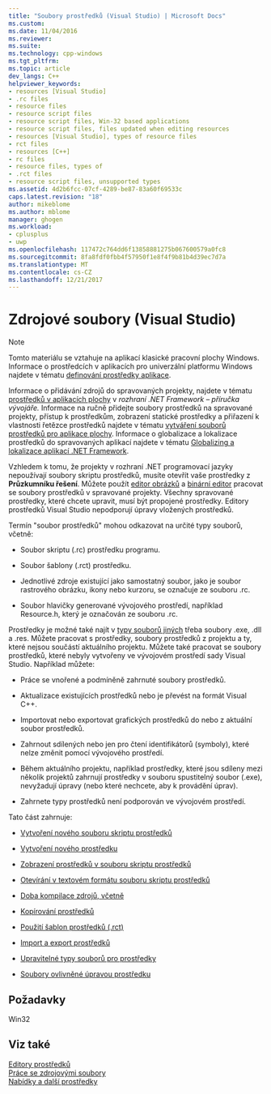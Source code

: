 ```yaml
---
title: "Soubory prostředků (Visual Studio) | Microsoft Docs"
ms.custom: 
ms.date: 11/04/2016
ms.reviewer: 
ms.suite: 
ms.technology: cpp-windows
ms.tgt_pltfrm: 
ms.topic: article
dev_langs: C++
helpviewer_keywords:
- resources [Visual Studio]
- .rc files
- resource files
- resource script files
- resource script files, Win-32 based applications
- resource script files, files updated when editing resources
- resources [Visual Studio], types of resource files
- rct files
- resources [C++]
- rc files
- resource files, types of
- .rct files
- resource script files, unsupported types
ms.assetid: 4d2b6fcc-07cf-4289-be87-83a60f69533c
caps.latest.revision: "18"
author: mikeblome
ms.author: mblome
manager: ghogen
ms.workload:
- cplusplus
- uwp
ms.openlocfilehash: 117472c764dd6f13858881275b067600579a0fc8
ms.sourcegitcommit: 8fa8fdf0fbb4f57950f1e8f4f9b81b4d39ec7d7a
ms.translationtype: MT
ms.contentlocale: cs-CZ
ms.lasthandoff: 12/21/2017
---
```

# <a name="resource-files-visual-studio"></a>Zdrojové soubory (Visual Studio)
> [!NOTE]
>  Tomto materiálu se vztahuje na aplikací klasické pracovní plochy Windows. Informace o prostředcích v aplikacích pro univerzální platformu Windows najdete v tématu [definování prostředky aplikace](http://msdn.microsoft.com/en-us/476ea844-632c-4467-9ce3-966be1350dd4).  
>   
> Informace o přidávání zdrojů do spravovaných projekty, najdete v tématu [prostředků v aplikacích plochy](/dotnet/framework/resources/index) v *rozhraní .NET Framework – příručka vývojáře.* Informace na ručně přidejte soubory prostředků na spravované projekty, přístup k prostředkům, zobrazení statické prostředky a přiřazení k vlastnosti řetězce prostředků najdete v tématu [vytváření souborů prostředků pro aplikace plochy](/dotnet/framework/resources/creating-resource-files-for-desktop-apps). Informace o globalizace a lokalizace prostředků do spravovaných aplikací najdete v tématu [Globalizing a lokalizace aplikací .NET Framework](/dotnet/standard/globalization-localization/index).  
>  
> Vzhledem k tomu, že projekty v rozhraní .NET programovací jazyky nepoužívají soubory skriptu prostředků, musíte otevřít vaše prostředky z **Průzkumníku řešení**. Můžete použít [editor obrázků](../windows/image-editor-for-icons.md) a [binární editor](binary-editor.md) pracovat se soubory prostředků v spravované projekty. Všechny spravované prostředky, které chcete upravit, musí být propojené prostředky. Editory prostředků Visual Studio nepodporují úpravy vložených prostředků.  
  
 Termín "soubor prostředků" mohou odkazovat na určité typy souborů, včetně:  
  
-   Soubor skriptu (.rc) prostředku programu.  
  
-   Soubor šablony (.rct) prostředku.  
  
-   Jednotlivé zdroje existující jako samostatný soubor, jako je soubor rastrového obrázku, ikony nebo kurzoru, se označuje ze souboru .rc.  
  
-   Soubor hlavičky generované vývojového prostředí, například Resource.h, který je označován ze souboru .rc.  
  
 Prostředky je možné také najít v [typy souborů jiných](../windows/editable-file-types-for-resources.md) třeba soubory .exe, .dll a .res. Můžete pracovat s prostředky, soubory prostředků z projektu a ty, které nejsou součástí aktuálního projektu. Můžete také pracovat se soubory prostředků, které nebyly vytvořeny ve vývojovém prostředí sady Visual Studio. Například můžete:  
  
-   Práce se vnořené a podmíněně zahrnuté soubory prostředků.  
  
-   Aktualizace existujících prostředků nebo je převést na formát Visual C++.  
  
-   Importovat nebo exportovat grafických prostředků do nebo z aktuální soubor prostředků.  
  
-   Zahrnout sdílených nebo jen pro čtení identifikátorů (symboly), které nelze změnit pomocí vývojového prostředí.  
  
-   Během aktuálního projektu, například prostředky, které jsou sdíleny mezi několik projektů zahrnují prostředky v souboru spustitelný soubor (.exe), nevyžadují úpravy (nebo které nechcete, aby k provádění úprav).  
  
-   Zahrnete typy prostředků není podporován ve vývojovém prostředí.  
  
 Tato část zahrnuje:  
  
-   [Vytvoření nového souboru skriptu prostředků](../windows/how-to-create-a-resource-script-file.md)  
  
-   [Vytvoření nového prostředku](../windows/how-to-create-a-resource.md)  
  
-   [Zobrazení prostředků v souboru skriptu prostředků](../windows/how-to-open-a-resource-script-file-outside-of-a-project-standalone.md)  
  
-   [Otevírání v textovém formátu souboru skriptu prostředků](../windows/how-to-open-a-resource-script-file-in-text-format.md)  
  
-   [Doba kompilace zdrojů, včetně](../windows/how-to-include-resources-at-compile-time.md)  
  
-   [Kopírování prostředků](../windows/how-to-copy-resources.md)  
  
-   [Použití šablon prostředků (.rct)](../windows/how-to-use-resource-templates.md)  
  
-   [Import a export prostředků](../windows/how-to-import-and-export-resources.md)  
  
-   [Upravitelné typy souborů pro prostředky](../windows/editable-file-types-for-resources.md)  
  
-   [Soubory ovlivněné úpravou prostředku](../windows/files-affected-by-resource-editing.md)  
  
## <a name="requirements"></a>Požadavky  
 Win32  
  
## <a name="see-also"></a>Viz také  
 [Editory prostředků](../windows/resource-editors.md)   
 [Práce se zdrojovými soubory](../windows/working-with-resource-files.md)   
 [Nabídky a další prostředky](http://msdn.microsoft.com/library/windows/desktop/ms632583.aspx)

